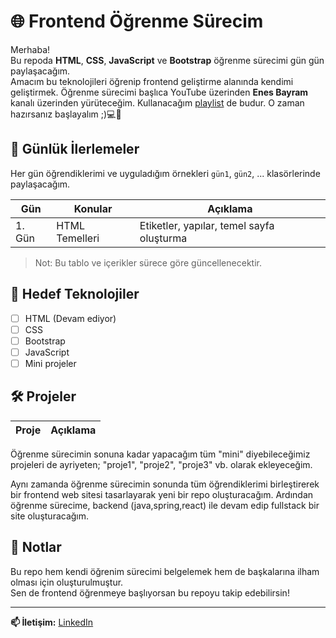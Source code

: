 # 🌐 Frontend Öğrenme Sürecim

Merhaba!  
Bu repoda **HTML**, **CSS**, **JavaScript** ve **Bootstrap** öğrenme sürecimi gün gün paylaşacağım.  
Amacım bu teknolojileri öğrenip frontend geliştirme alanında kendimi geliştirmek. Öğrenme sürecimi başlıca YouTube üzerinden **Enes Bayram** kanalı üzerinden yürüteceğim.
Kullanacağım [playlist](https://www.youtube.com/playlist?list=PLURN6mxdcwL_D8H1iki2YCmp-lNyNAdbz) de budur. O zaman hazırsanız başlayalım ;)💻🚀

## 📅 Günlük İlerlemeler
Her gün öğrendiklerimi ve uyguladığım örnekleri `gün1`, `gün2`, ... klasörlerinde paylaşacağım.

| Gün | Konular | Açıklama |
|-----|--------|----------|
| 1. Gün | HTML Temelleri | Etiketler, yapılar, temel sayfa oluşturma |

> Not: Bu tablo ve içerikler sürece göre güncellenecektir.

## 🚧 Hedef Teknolojiler

- [ ] HTML (Devam ediyor)
- [ ] CSS
- [ ] Bootstrap
- [ ] JavaScript
- [ ] Mini projeler

## 🛠 Projeler


| Proje | Açıklama |
|-------|----------|

Öğrenme sürecimin sonuna kadar yapacağım tüm "mini" diyebileceğimiz projeleri de ayriyeten; "proje1", "proje2", "proje3" vb. olarak ekleyeceğim.


Aynı zamanda öğrenme sürecimin sonunda tüm öğrendiklerimi birleştirerek bir frontend web sitesi tasarlayarak yeni bir repo oluşturacağım. Ardından öğrenme
sürecime, backend (java,spring,react) ile devam edip fullstack bir site oluşturacağım.

## 📌 Notlar

Bu repo hem kendi öğrenim sürecimi belgelemek hem de başkalarına ilham olması için oluşturulmuştur.  
Sen de frontend öğrenmeye başlıyorsan bu repoyu takip edebilirsin!

---

**📫 İletişim:** [LinkedIn](https://www.linkedin.com/in/emirhanayazz/)

